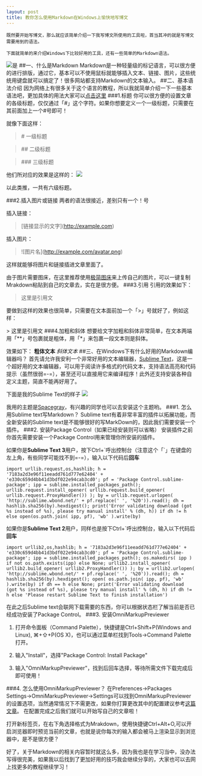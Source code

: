 ```yaml
---
layout: post
title: 教你怎么使用Markdown在Windows上愉快地写博文
---
```


	既然要开始写博文，那么就应该简单介绍一下我写博文所使用的工具啦，首当其冲的就是写博文需要用到的语法。

	下面就简单的来介绍Windows下比较好用的工具，还有一些简单的Markdown语法。

![是](http://img-storage.qiniudn.com/15-11-3/36900713.jpg)
##一、什么是Markdown
Markdown是一种轻量级的标记语言，可以很方便的进行排版，通过它，基本可以不使用鼠标就能够插入文本、链接、图片，这些统统用键盘就可以搞定了！很多网站都支持Markdown的文本输入。
##二、基本语法介绍
因为网络上有很多关于这个语言的教程，所以我就简单介绍一下一些基本语法吧，更加具体的用法大家可以[点击这里](http://wowubuntu.com/markdown/#list)
###1.标题
你可以很方便的设置文章的各级标题，仅仅通过「#」这个字符。如果你想要定义一个一级标题，只需要在其前面加上一个#号即可！

就像下面这样：

> \# 一级标题

> \## 二级标题

> \### 三级标题

他们所对应的效果是这样的：
![](http://ww1.sinaimg.cn/large/74311666jw1exo8ordku5j206205vt8v.jpg)

以此类推，一共有六级标题。

###2.插入图片或链接
两者的语法很接近，差别只有一个！号

插入链接：
> \[链接显示的文字](http://example.com)

插入图片：
> \!\[图片名](http://example.com/avatar.png)

这样就能够将图片和链接插进文章里面了。

由于图片需要图床，在这里推荐使用[极简图床](http://yotuku.cn/)来上传自己的图片，可以一键复制Mrakdown粘贴到自己的文章去，实在是很方便。
###3.引用
引用的效果如下：
> 这里是引用文

要做到这样的效果也很简单，只需要在文本面前加一个「>」号就好了，例如这样：

\> 这里是引用文
###4.加粗和斜体
想要给文字加粗和斜体非常简单，在文本两端用「\*\*」号包裹就是粗体，用「\*」来包裹一段文本则是斜体。

效果如下：
**粗体文本** *斜体文本*
##三、在Windows下有什么好用的Markdown编辑器吗？
首先请允许我安利一个非常好用的文本编辑器，[Sublime Text](http://www.sublimetext.com/3)，这是一个超好用的文本编辑器，可以用于阅读许多格式的代码文本，支持语法高亮和代码提示（虽然很弱=-=），甚至还可以直接用它来编译程序！此外还支持安装各种自定义主题，简直不能再好用了。

下面是我的Sublime Text的样子
![](http://ww2.sinaimg.cn/large/74311666jw1exo9amox7uj211x0ki0yk.jpg)

我用的主题是[Spacegray](http://kkga.github.io/spacegray/)，有兴趣的同学也可以去安装这个主题哟。
###1. 怎么用Sublime text写Markdown？
Sublime text有着非常丰富的插件以拓展功能，而全新安装的Sublime text是不能够很好的写MarkDown的，因此我们需要安装一个插件。
###2. 安装Package Control（如果已经安装则可以省略）
安装插件之前你首先需要安装一个Package Control用来管理你所安装的插件。

如果你是**Sublime Text 3**用户，按下Ctrl+\`呼出控制台（注意这个「\`」在键盘的左上角，有些同学可能找不到=-=），输入以下代码后**回车**

`import urllib.request,os,hashlib; h = '7183a2d3e96f11eeadd761d777e62404' + 'e330c659d4bb41d3bdf022e94cab3cd0'; pf = 'Package Control.sublime-package'; ipp = sublime.installed_packages_path(); urllib.request.install_opener( urllib.request.build_opener( urllib.request.ProxyHandler()) ); by = urllib.request.urlopen( 'http://sublime.wbond.net/' + pf.replace(' ', '%20')).read(); dh = hashlib.sha256(by).hexdigest(); print('Error validating download (got %s instead of %s), please try manual install' % (dh, h)) if dh != h else open(os.path.join( ipp, pf), 'wb' ).write(by)`



如果你是**Sublime Text 2**用户，同样也是按下Ctrl+\`呼出控制台，输入以下代码后**回车**

`import urllib2,os,hashlib; h = '7183a2d3e96f11eeadd761d777e62404' + 'e330c659d4bb41d3bdf022e94cab3cd0'; pf = 'Package Control.sublime-package'; ipp = sublime.installed_packages_path(); os.makedirs( ipp ) if not os.path.exists(ipp) else None; urllib2.install_opener( urllib2.build_opener( urllib2.ProxyHandler()) ); by = urllib2.urlopen( 'http://sublime.wbond.net/' + pf.replace(' ', '%20')).read(); dh = hashlib.sha256(by).hexdigest(); open( os.path.join( ipp, pf), 'wb' ).write(by) if dh == h else None; print('Error validating download (got %s instead of %s), please try manual install' % (dh, h) if dh != h else 'Please restart Sublime Text to finish installation')`

在此之后Sublime text会联网下载需要的东西，你可以根据状态栏了解当前是否已经成功安装了Package Control。
###3. 安装Omni​Markup​Previewer
1. 打开命令面板（Command Palette），快捷键是Ctrl+Shift+P(Windows and Linux), ⌘+⇧+P(OS X)，也可以通过菜单栏找到Tools->Command Palette打开。

2. 输入"Install"，选择"Package Control: Install Package"

3. 输入"OmniMarkupPreviewer"，找到后回车选择，等待所需文件下载完成后即可使用！

###4. 怎么使用Omni​Markup​Previewer？
在Preferences->Packages Settings->Omni​Markup​Previewer->Settings可以找到Omni​Markup​Previewer的设置选项，当然通常情况下不需更改，如果你打算更改其中的配置建议参考[这篇文章](http://blog.leanote.com/post/54bfa17b8404f03097000000)。
在配置完成之后我们就可以开始写自己的文章啦！

打开新标签页，在右下角选择格式为Mrakdown，使用快捷键Ctrl+Alt+O,可以开启浏览器即时预览当前的文章，也就是说你每次的输入都会被马上渲染显示到浏览器中，是不是很方便？

好了，关于Markdown的相关内容暂时就这么多，因为我也是在学习当中，没办法写得很完美，如果我以后找到了更加好用的技巧我会继续分享的，大家也可以去网上找更多的教程继续学习！
